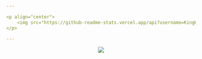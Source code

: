 ```yaml
---

<p align="center">
    <img src="https://github-readme-stats.vercel.app/api?username=KingHector&show_icons=true&bg_color=ffffff&hide_border=true" />
</p>

---
```


<p align="center">
    <img src="https://i.imgur.com/Aa8mB8H.gif" />
</p> 

